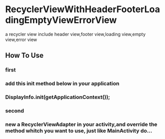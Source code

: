 # RecyclerViewWithHeaderFooterLoadingEmptyViewErrorView
a recycler view include header view,footer view,loading view,empty view,error view


## How To Use

### first
### add this init method below in your application
### DisplayInfo.init(getApplicationContext());

### second
### new a RecyclerViewAdapter in your activity,and override the method whitch you want to use, just like MainActivity do...
